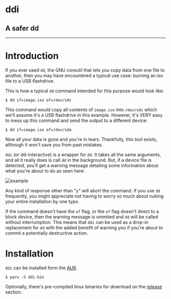 # ddi
## A safer dd
---
# Introduction

If you ever used `dd`, the GNU coreutil that lets you copy data from one file to another, then you may have encountered a typical use case: burning an iso file to a USB flashdrive.

This is how a typical `dd` command intended for this purpose would look like:

    $ dd if=image.iso of=/dev/sdc

This command would copy all contents of `image.iso` into `/dev/sdc` which we'll assume it's a USB flashdrive in this example. However, it's VERY easy to mess up this command and send the output to a different device:

    $ dd if=image.iso of=/dev/sda

Now all your data is gone and you're in tears. Thankfully, this tool exists, although it won't save you from past mistakes.

`ddi` (or dd-interactive) is a wrapper for `dd`. It takes all the same arguments, and all it really does is call `dd` in the background. But, if a device file is detected, you'll get a warning message detailing some information about what you're about to do as seen here:

![example](img/example.gif)

Any kind of response other than "y" will abort the command. If you use `dd` frequently, you might appreciate not having to worry so much about nuking your entire installation by one typo.

If the command doesn't have the `of` flag, or the `of` flag doesn't direct to a block device, then the warning message is ommited and `dd` will be called without interrumption. This means that `ddi` can be used as a drop-in replacement for `dd` with the added benefit of warning you if you're about to commit a potentially destructive action.

# Installation

`ddi` can be installed form the [AUR](https://aur.archlinux.org/packages/ddi-bin/).

    $ paru -S ddi-bin
    
Optionally, there's pre-compiled linux binaries for download on the [release](https://github.com/tralph3/ddi/releases) section.

